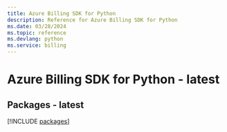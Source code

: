 ```yaml
---
title: Azure Billing SDK for Python
description: Reference for Azure Billing SDK for Python
ms.date: 03/28/2024
ms.topic: reference
ms.devlang: python
ms.service: billing
---
```

# Azure Billing SDK for Python - latest
## Packages - latest
[!INCLUDE [packages](billing-index.md)]